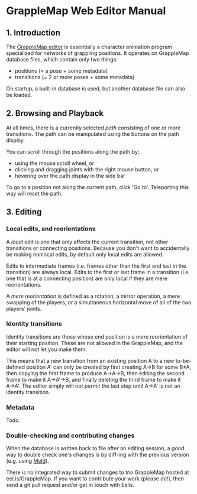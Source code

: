 # GrappleMap Web Editor Manual

## 1. Introduction

The [GrappleMap editor](http://eel.is/GrappleMap/editor) is essentially a character animation
program specialized for networks of grappling positions. It operates on GrappleMap database
files, which contain only two things:

* positions (= a pose + some metadata)
* transitions (= 2 or more poses + some metadata)

On startup, a built-in database is used, but another database file can also be loaded.

## 2. Browsing and Playback

At all times, there is a currently selected _path_ consisting of one or more transitions.
The path can be manipulated using the buttons on the path display.

You can scroll through the positions along the path by:

- using the mouse scroll wheel, or
- clicking and dragging joints with the right mouse button, or
- hovering over the path display in the side bar

To go to a position not along the current path, click 'Go to'.
Teleporting this way will reset the path.

## 3. Editing

### Local edits, and reorientations

A _local_ edit is one that only affects the current transition, not
other transitions or connecting positions. Because you don't want to
accidentally be making nonlocal edits, by default only local edits are allowed.

Edits to intermediate frames (i.e. frames other than the first and last
in the transition)
are always local. Edits to the first or last frame in a transition
(i.e. one that is at a connecting position) are only local if they are mere
reorientations.

A _mere reorientation_ is defined as a rotation, a mirror operation,
a mere swapping of the players, or a simultaneous horizontal move
of all of the two players' joints.

### Identity transitions

Identity transitions are those whose end position is a mere reorientation
of their starting position. These are not allowed in the GrappleMap, and the editor will not let
you make them.

This means that a new transition from an existing position A
to a new to-be-defined position A' can only be created by first creating
A→B for some B≠A, then copying the first frame to produce A→A→B,
then editing the second frame to make it A→A'→B, and finally
deleting the third frame to make it A→A'. The editor simply will not permit the last
step until A→A' is not an identity transition.

### Metadata

Todo.

### Double-checking and contributing changes

When the database is written back to file after an editing session, a good way
to double check one's changes is by diff-ing with the previous version (e.g.
using [Meld](http://meldmerge.org/)).

There is no integrated way to submit changes to _the_ GrappleMap hosted at eel.is/GrappleMap.
If you want to contribute your work (please do!), then send a git pull request
and/or get in touch with Eelis.


